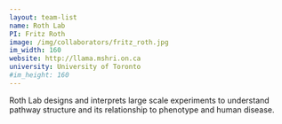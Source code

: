 ```yaml
---
layout: team-list
name: Roth Lab
PI: Fritz Roth
image: /img/collaborators/fritz_roth.jpg
im_width: 160
website: http://llama.mshri.on.ca
university: University of Toronto
#im_height: 160
---
```


Roth Lab designs and interprets large scale experiments to understand pathway structure and its relationship to phenotype and human disease.
